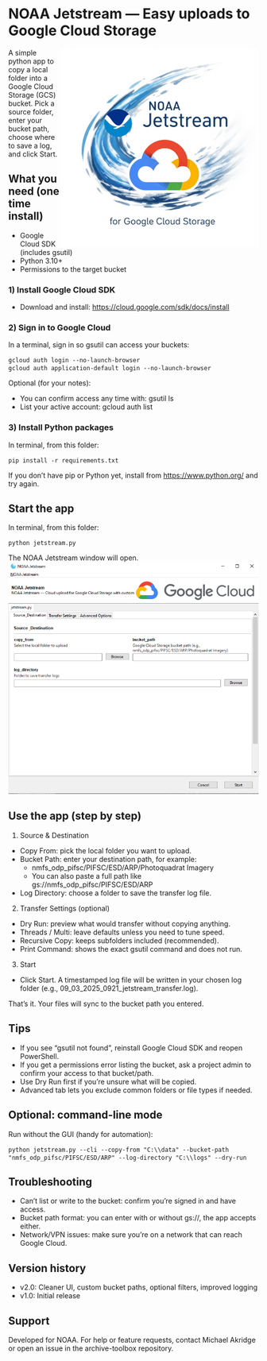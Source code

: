 # NOAA Jetstream — Easy uploads to Google Cloud Storage
<img align="right" src="_icons/jetstream_logo_400px.png" alt="jetstream" >
A simple python app to copy a local folder into a Google Cloud Storage (GCS) bucket. Pick a source folder, enter your bucket path, choose where to save a log, and click Start.

## What you need (one time install)
- Google Cloud SDK (includes gsutil)
- Python 3.10+
- Permissions to the target bucket

### 1) Install Google Cloud SDK
- Download and install: https://cloud.google.com/sdk/docs/install

### 2) Sign in to Google Cloud
In a terminal, sign in so gsutil can access your buckets:

```terminal
gcloud auth login --no-launch-browser
gcloud auth application-default login --no-launch-browser
```

Optional (for your notes):
- You can confirm access any time with: gsutil ls
- List your active account: gcloud auth list

### 3) Install Python packages
In terminal, from this folder:
```
pip install -r requirements.txt
```
If you don’t have pip or Python yet, install from https://www.python.org/ and try again.

## Start the app
In terminal, from this folder:
```
python jetstream.py
```
The NOAA Jetstream window will open.
<a href="./jetstream.py"><img src="_icons/screenshot.png" alt="NODD Upload Tool" ></a>
## Use the app (step by step)
1) Source & Destination
- Copy From: pick the local folder you want to upload.
- Bucket Path: enter your destination path, for example:
  - nmfs_odp_pifsc/PIFSC/ESD/ARP/Photoquadrat Imagery
  - You can also paste a full path like gs://nmfs_odp_pifsc/PIFSC/ESD/ARP
- Log Directory: choose a folder to save the transfer log file.

2) Transfer Settings (optional)
- Dry Run: preview what would transfer without copying anything.
- Threads / Multi: leave defaults unless you need to tune speed.
- Recursive Copy: keeps subfolders included (recommended).
- Print Command: shows the exact gsutil command and does not run.

3) Start
- Click Start. A timestamped log file will be written in your chosen log folder (e.g., 09_03_2025_0921_jetstream_transfer.log).

That’s it. Your files will sync to the bucket path you entered.

## Tips
- If you see “gsutil not found”, reinstall Google Cloud SDK and reopen PowerShell.
- If you get a permissions error listing the bucket, ask a project admin to confirm your access to that bucket/path.
- Use Dry Run first if you’re unsure what will be copied.
- Advanced tab lets you exclude common folders or file types if needed.

## Optional: command-line mode
Run without the GUI (handy for automation):
```
python jetstream.py --cli --copy-from "C:\\data" --bucket-path "nmfs_odp_pifsc/PIFSC/ESD/ARP" --log-directory "C:\\logs" --dry-run
```
## Troubleshooting
- Can’t list or write to the bucket: confirm you’re signed in and have access.
- Bucket path format: you can enter with or without gs://, the app accepts either.
- Network/VPN issues: make sure you’re on a network that can reach Google Cloud.

## Version history
- v2.0: Cleaner UI, custom bucket paths, optional filters, improved logging
- v1.0: Initial release

## Support
Developed for NOAA. For help or feature requests, contact Michael Akridge or open an issue in the archive-toolbox repository.